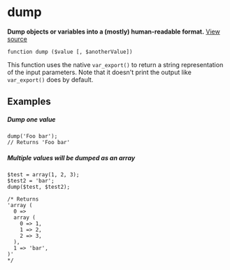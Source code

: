 
# dump

**Dump objects or variables into a (mostly) human-readable format.** [View source](https://bitbucket.org/Eiskis/baseline.php/src/default/source/debug/dump.php?at=default)

	function dump ($value [, $anotherValue])

This function uses the native `var_export()` to return a string representation of the input parameters. Note that it doesn't print the output like `var_export()` does by default.



## Examples

##### Dump one value
	dump('Foo bar');
	// Returns 'Foo bar'

##### Multiple values will be dumped as an array

	$test = array(1, 2, 3);
	$test2 = 'bar';
	dump($test, $test2);

	/* Returns
	'array (
	  0 => 
	  array (
	    0 => 1,
	    1 => 2,
	    2 => 3,
	  ),
	  1 => 'bar',
	)'
	*/

